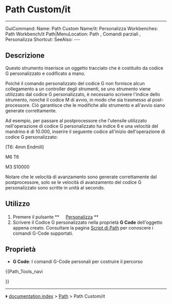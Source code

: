 # Path Custom/it
---
 GuiCommand:   Name: Path Custom   Name/it: Personalizza   Workbenches: Path Workbench/it   Path|MenuLocation: Path , Comandi parziali , Personalizza   Shortcut:    SeeAlso: ---


</div>



## Descrizione


<div class="mw-translate-fuzzy">

Questo strumento inserisce un oggetto tracciato che è costituito da codice G personalizzato e codificato a mano.


</div>


<div class="mw-translate-fuzzy">

Poiché il comando personalizzato del codice G non fornisce alcun collegamento a un controller degli strumenti, se uno strumento viene utilizzato dal codice G personalizzato, è necessario scrivere l\'indice dello strumento, nonché il codice M di avvio, in modo che sia trasmesso al post-processore. Ciò garantisce che le modifiche allo strumento e all\'avvio siano generate correttamente.


</div>


<div class="mw-translate-fuzzy">

Ad esempio, per passare al postprocessore che l\'utensile utilizzato nell\'operazione di codice G personalizzato ha indice 6 e una velocità del mandrino è di 10.000, inserire il seguente codice all\'inizio dell\'operazione di codice G personalizzato:


</div>

(T6: 4mm Endmill)

M6 T6

M3 S10000


<div class="mw-translate-fuzzy">

Notare che le velocità di avanzamento sono generate correttamente dal postprocessore, solo se le velocità di avanzamento del codice G personalizzato sono scritte in unità al secondo.


</div>



## Utilizzo


<div class="mw-translate-fuzzy">

1.  Premere il pulsante **<img src="images/Path_Custom.png" width=16px> [Personalizza](Path_Custom/it.md)
**
2.  Scrivere il Codice G personalizzato nella proprietà **G Code** dell\'oggetto appena creato. Consultare la pagina [Script di Path](Path_scripting/it.md) per conoscere i comandi G-Code supportati.


</div>



## Proprietà


<div class="mw-translate-fuzzy">

-    **G Code**: I comandi G-Code personali per costruire il percorso


</div>





{{Path_Tools_navi

}}



---
⏵ [documentation index](../README.md) > [Path](Path_Workbench.md) > Path Custom/it
